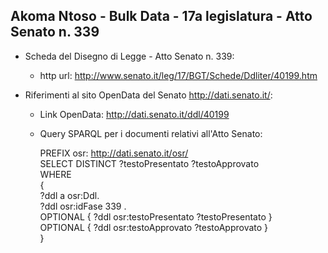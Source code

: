 ## Akoma Ntoso - Bulk Data - 17a legislatura - Atto Senato n. 339 ##

* Scheda del Disegno di Legge - Atto Senato n. 339:
	* http url: http://www.senato.it/leg/17/BGT/Schede/Ddliter/40199.htm

* Riferimenti al sito OpenData del Senato http://dati.senato.it/:
	* Link OpenData: http://dati.senato.it/ddl/40199
	* Query SPARQL per i documenti relativi all'Atto Senato:

        PREFIX osr: <http://dati.senato.it/osr/>  
		SELECT DISTINCT ?testoPresentato ?testoApprovato  
		WHERE  
		{  
		    ?ddl a osr:Ddl.  
		    ?ddl osr:idFase 339 .  
		    OPTIONAL { ?ddl osr:testoPresentato ?testoPresentato }  
		    OPTIONAL { ?ddl osr:testoApprovato ?testoApprovato }  
		}
		